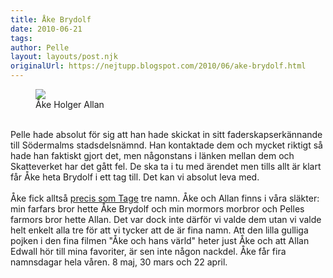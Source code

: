 ```yaml
---
title: Åke Brydolf
date: 2010-06-21
tags: 	
author: Pelle
layout: layouts/post.njk
originalUrl: https://nejtupp.blogspot.com/2010/06/ake-brydolf.html
---
```


<figure>
	<img src="../../../img/2010/06/Killarna+i+soffan-_MG_0855.jpg">
	<figcaption>Åke Holger Allan</figcaption>
</figure>

<br>Pelle hade absolut för sig att han hade skickat in sitt faderskapserkännande till Södermalms stadsdelsnämnd. Han kontaktade dem och mycket riktigt så hade han faktiskt gjort det, men någonstans i länken mellan dem och Skatteverket har det gått fel. De ska ta i tu med ärendet men tills allt är klart får Åke heta Brydolf i ett tag till. Det kan vi absolut leva med.<br><br>Åke fick alltså <a href="http://barnfamiljen.blogspot.com/2008/03/hur-pyret-fick-sina-namn.html">precis som Tage</a> tre namn. Åke och Allan finns i våra släkter: min farfars bror hette Åke Brydolf och min mormors morbror och Pelles farmors bror hette Allan. Det var dock inte därför vi valde dem utan vi valde helt enkelt alla tre för att vi tycker att de är fina namn. Att den lilla gulliga pojken i den fina filmen "Åke och hans värld" heter just Åke och att Allan Edwall hör till mina favoriter, är sen inte någon nackdel. Åke får fira namnsdagar hela våren. 8 maj, 30 mars och 22 april.
